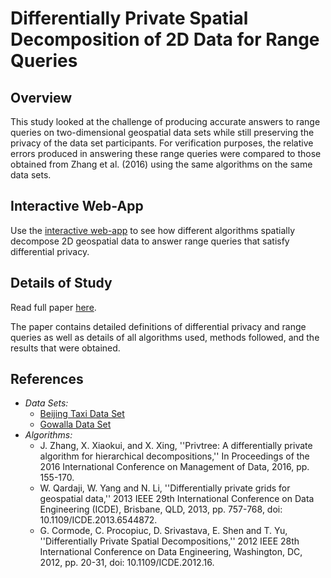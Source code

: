 # Differentially Private Spatial Decomposition of 2D Data for Range Queries

## Overview
This study looked at the challenge of producing
accurate answers to range queries on two-dimensional geospatial
data sets while still preserving the privacy of the data set
participants. For verification purposes, the relative errors produced in answering these range queries were compared to those obtained from Zhang et
al. (2016) using the same algorithms on the same data sets.

## Interactive Web-App

Use the [interactive web-app](http://google.com) to see how 
different algorithms spatially decompose 2D geospatial data
to answer range queries that satisfy differential privacy.

## Details of Study 
Read full paper [here](https://github.com/ruankie/differentially-private-range-queries/blob/main/paper.pdf).

The paper contains detailed definitions of differential privacy and
range queries as well as details of all algorithms used, methods
followed, and the results that were obtained.

## References
* *Data Sets:* 
    * [Beijing Taxi Data Set](http://snap.stanford.edu/data/loc-gowalla.html)
    * [Gowalla Data Set](https://www.microsoft.com/en-us/research/publication/t-drive-trajectory-data-sample/?from=http%3A%2F%2Fresearch.microsoft.com%2Fapps%2Fpubs%2F%3Fid%3D152883)
* *Algorithms:*
    * J. Zhang, X. Xiaokui, and X. Xing, ''Privtree: A differentially private algorithm for hierarchical decompositions,''
    In Proceedings of the 2016 International Conference on Management of Data, 2016, pp. 155-170.
    * W. Qardaji, W. Yang and N. Li, ''Differentially private grids for geospatial data,'' 
    2013 IEEE 29th International Conference on Data Engineering (ICDE), Brisbane, QLD, 2013, pp. 757-768, doi: 10.1109/ICDE.2013.6544872.
    * G. Cormode, C. Procopiuc, D. Srivastava, E. Shen and T. Yu, ''Differentially
	Private Spatial Decompositions,'' 2012 IEEE 28th International
	Conference on Data Engineering, Washington, DC, 2012, pp. 20-31, doi:
	10.1109/ICDE.2012.16.